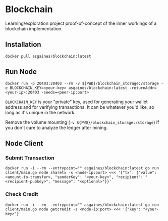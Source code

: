 # Blockchain

Learning/exploration project proof-of-concept of the inner workings of a blockchain implementation.

## Installation

`docker pull asgaines/blockchain:latest`

## Run Node

`docker run -p 20403:20403 --rm -v ${PWD}/blockchain_storage:/storage -e BLOCKCHAIN_KEY=<your-key> asgaines/blockchain:latest -returnAddr=<your-ip>:20403 -seeds=<peer-ip:port>`

`BLOCKCHAIN_KEY` is your "private" key, used for generating your wallet address and for verifying transactions. It can be whatever you'd like, so long as it's unique in the network.

Remove the volume mounting (`-v ${PWD}/blockchain_storage:/storage`) if you don't care to analyze the ledger after mining.

## Node Client

### Submit Transaction

`docker run -i --rm --entrypoint="" asgaines/blockchain:latest go run client/main.go node sharetx -s <node-ip:port> <<< '{"tx": {"value": <amount-to-transfer>, "senderKey": "<your-key>", "recipient": "<recipient-pubkey>", "message": "<optional>"}}'`

### Check Credit

`docker run -i --rm --entrypoint="" asgaines/blockchain:latest go run client/main.go node getcredit -s <node-ip:port> <<< '{"key": "<your-key>"}'`
